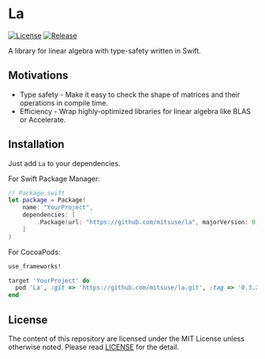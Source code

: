 # La

[![License][badge-license]][license]
[![Release][release-badge]][release]

A library for linear algebra with type-safety written in Swift.


## Motivations

- Type safety - Make it easy to check the shape of matrices and their operations in compile time.
- Efficiency - Wrap highly-optimized libraries for linear algebra like BLAS or Accelerate.


## Installation

Just add `La` to your dependencies.

For Swift Package Manager:

```swift
// Package.swift
let package = Package(
    name: "YourProject",
    dependencies: [
        .Package(url: "https://github.com/mitsuse/la", majorVersion: 0, minor: 3),
    ]
)
```

For CocoaPods:

```ruby
use_frameworks!

target 'YourProject' do
  pod 'La', :git => 'https://github.com/mitsuse/la.git', :tag => '0.3.2'
end
```


## License

The content of this repository are licensed under the MIT License unless otherwise noted.
Please read [LICENSE][license] for the detail.


[badge-license]: https://img.shields.io/badge/license-MIT-yellowgreen.svg?style=flat-square
[license]: LICENSE
[release-badge]: https://img.shields.io/github/tag/mitsuse/la.svg?style=flat-square
[release]: https://github.com/mitsuse/la/releases
